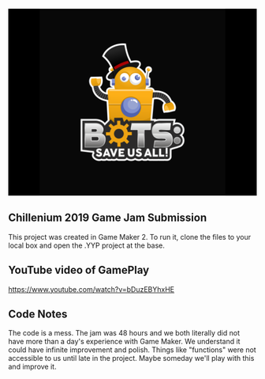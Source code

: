 ![alt text](https://github.com/mschmoyer/BOTS-Save-Us-All/blob/master/Raw_Resources/Artwork/BOTS_titlescreen.png "BOTS: Save Us All!")

## Chillenium 2019 Game Jam Submission

This project was created in Game Maker 2. To run it, clone the files to your local box and open the .YYP project at the base.

## YouTube video of GamePlay

https://www.youtube.com/watch?v=bDuzEBYhxHE

## Code Notes

The code is a mess. The jam was 48 hours and we both literally did not have more than a day's experience with Game Maker. We understand it could have infinite improvement and polish. Things like "functions" were not accessible to us until late in the project. Maybe someday we'll play with this and improve it. 
